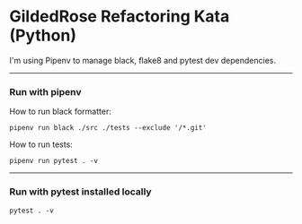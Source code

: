 # GildedRose Refactoring Kata (Python)

I'm using Pipenv to manage black, flake8 and pytest dev dependencies. 

___

### Run with pipenv

How to run black formatter:
```
pipenv run black ./src ./tests --exclude '/*.git'
```

How to run tests:
```
pipenv run pytest . -v
```

___

### Run with pytest installed locally
```
pytest . -v
```